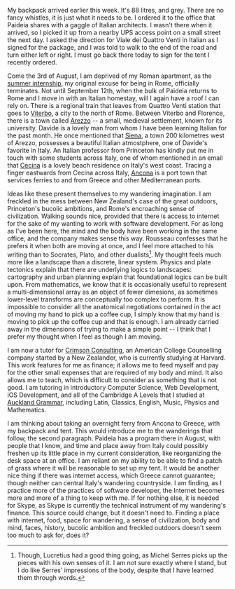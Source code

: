 My backpack arrived earlier this week. It's 88 litres, and grey. There are no fancy whistles, it is just what it needs to be. I ordered it to the office that Paideia shares with a gaggle of Italian architects. I wasn't there when it arrived, so I picked it up from a nearby UPS access point on a small street the next day. I asked the direction for Viale dei Quattro Venti in Italian as I signed for the package, and I was told to walk to the end of the road and turn either left or right. I must go back there today to sign for the tent I recently ordered.

Come the 3rd of August, I am deprived of my Roman apartment, as the [summer internship](/blog/logistics), my original excuse for being in Rome, officially terminates. Not until September 12th, when the bulk of Paideia returns to Rome and I move in with an Italian homestay, will I again have a roof I can rely on. There is a regional train that leaves from Quattro Venti station that goes to [Viterbo](https://www.google.it/maps/place/Viterbo+VT/data=!4m2!3m1!1s0x132f2cf9a622dfcf:0xb50255953c6f6b43?sa=X&ved=0CCsQ8gEwAGoVChMIiNGSkvjwxgIVyzg-Ch1ymgl0), a city to the north of Rome. Between Viterbo and Florence, there is a town called [Arezzo](https://www.google.it/maps/place/Arezzo,+Province+of+Arezzo/data=!4m2!3m1!1s0x132bed72f3fda815:0xf846f1b18734dc08?sa=X&ved=0CCwQ8gEwAGoVChMIi8P60-zwxgIVCW0-Ch35EA_Y) -- a small, medieval settlement, known for its university. Davide is a lovely man from whom I have been learning Italian for the past month. He once mentioned that [Siena](https://www.google.it/maps/place/53100+Siena,+Province+of+Siena/@43.3160084,11.3276492,13z/data=!3m1!4b1!4m2!3m1!1s0x132a2cbf34bf5313:0x5d731212f12343e3), a town 200 kilometres west of Arezzo, possesses a beautiful Italian atmostphere, one of Davide's favorite in Italy. An Italian professor from Princeton has kindly put me in touch with some students across Italy, one of whom mentioned in an email that [Cecina](https://www.google.it/maps/place/Cecina+LI/@43.3109943,10.5130485,13z/data=!3m1!4b1!4m2!3m1!1s0x12d5fdf6e921fe71:0xa4f9f917c39f1776) is a lovely beach residence on Italy's west coast. Tracing a finger eastwards from Cecina across Italy, [Ancona](https://www.google.it/maps/place/Ancona/@43.5821499,13.5068264,12z/data=!3m1!4b1!4m2!3m1!1s0x132d802a2447a9c3:0xfad5680543fc5ac) is a port town that services ferries to and from Greece and other Mediterranean ports.

Ideas like these present themselves to my wandering imagination. I am freckled in the mess between New Zealand's case of the great outdoors, Princeton's bucolic ambitions, and Rome's encroaching sense of civilization. Walking sounds nice, provided that there is access to internet for the sake of my wanting to work with software development. For as long as I've been here, the mind and the body have been working in the same office, and the company makes sense this way. Rousseau confesses that he prefers it when both are moving at once, and I feel more attached to his writing than to Socrates, Plato, and other dualists[^1]. My thought feels much more like a landscape than a discrete, linear system. Physics and plate tectonics explain that there are underlying logics to landscapes: cartography and urban planning explain that foundational logics can be built upon. From mathematics, we know that it is occasionally useful to represent a multi-dimensional array as an object of fewer dimesions, as sometimes lower-level transforms are conceptually too complex to perform. It is impossible to consider all the anatomical negotiations contained in the act of moving my hand to pick up a coffee cup, I simply know that my hand is moving to pick up the coffee cup and that is enough. I am already carried away in the dimensions of trying to make a simple point -- I think that I prefer my thought when I feel as though I am moving.

I am now a tutor for [Crimson Consulting](http://nz.crimsonconsulting.org/), an American College Counselling company started by a New Zealander, who is currently studying at Harvard. This work features for me as finance; it allows me to feed myself and pay for the other small expenses that are required of my body and mind. It also allows me to teach, which is difficult to consider as something that is not good. I am tutoring in introductory Computer Science, Web Development, iOS Development, and all of the Cambridge A Levels that I studied at [Auckland Grammar](https://www.ags.school.nz/), including Latin, Classics, English, Music, Physics and Mathematics.

I am thinking about taking an overnight ferry from Ancona to Greece, with my backpack and tent. This would introduce me to the wanderings that follow, the second paragraph. Paideia has a program there in August, with people that I know, and time and place away from Italy could possibly freshen up its little place in my current consideration, like reorganizing the desk space at an office. I am reliant on my ability to be able to find a patch of grass where it will be reasonable to set up my tent. It would be another nice thing if there was internet access, which Greece cannot guarantee; though neither can central Italy's wandering countryside. I am finding, as I practice more of the practices of software developer, the Internet becomes more and more of a thing to keep with me. If for nothing else, it is needed for Skype, as Skype is currently the technical instrument of my wandering's finance. This source could change, but it doesn't need to. Finding a place with internet, food, space for wandering, a sense of civilization, body and mind, faces, history, bucolic ambition and freckled outdoors doesn't seem too much to ask for, does it?

[^1]: Though, Lucretius had a good thing going, as Michel Serres picks up the pieces with his own senses of it. I am not sure exactly where I stand, but I do like Serres' impressions of the body, despite that I have learned them through words.
